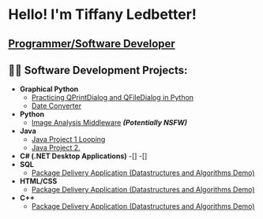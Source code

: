<h1>Hello! I'm Tiffany Ledbetter! <br/></h1>
<h2>
<a href="https://github.com/Taledbetter">Programmer/Software Developer</a></h2>
<a href="https://www.linkedin.com/in/tiffany-ledbetter-909663225/"></a>
   

<h2>👨‍💻 Software Development Projects:</h2>

- <b>Graphical Python</b>
  - [Practicing QPrintDialog and QFileDialog in Python](https://github.com/Taledbetter/Graphical-Python-Project-1.git)
  - [Date Converter](https://github.com/Taledbetter/Graphical-Python-Project-2.git)
- <b>Python</b>
  - [Image Analysis Middleware](https://github.com/joshmadakor1/4chan-Image-Analysis-Middleware-C964) <b><i>(Potentially NSFW)</b></i>
- <b>Java</b>
  - [Java Project 1 Looping](https://github.com/Taledbetter/Java-Project-1.git)
  - [Java Project 2.](https://github.com/Taledbetter/Java-Project-2..git)
- <b>C# (.NET Desktop Applications)</b>
  -[]
  -[]
- <b>SQL</b>
  - [Package Delivery Application (Datastructures and Algorithms Demo)](https://github.com/joshmadakor1/Package-Delivery-Pathfinding-Algorithm)
- <b>HTML/CSS</b>
  - [Package Delivery Application (Datastructures and Algorithms Demo)](https://github.com/joshmadakor1/Package-Delivery-Pathfinding-Algorithm)
- <b>C++</b>
  - [Package Delivery Application (Datastructures and Algorithms Demo)](https://github.com/joshmadakor1/Package-Delivery-Pathfinding-Algorithm)


<!--
**Taledbetter/Taledbetter** is a ✨ _special_ ✨ repository because its `README.md` (this file) appears on your GitHub profile.

Here are some ideas to get you started:

- 🔭 I’m currently working on ...
- 🌱 I’m currently learning ...
- 👯 I’m looking to collaborate on ...
- 🤔 I’m looking for help with ...
- 💬 Ask me about ...
- 📫 How to reach me: ...
- 😄 Pronouns: ...
- ⚡ Fun fact: ...
-->
